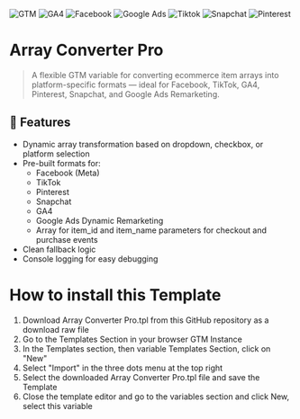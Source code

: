 ![GTM](https://img.shields.io/badge/GTM-Tag%20Manager-4285F4?style=flat&logo=google-tag-manager&logoColor=blue)
![GA4](https://img.shields.io/badge/GA4-Analytics-F9AB00?style=flat&logo=google-analytics&logoColor=#E37400)
![Facebook](https://img.shields.io/badge/Facebook-white?style=flat&logo=facebook&logoColor=blue)
![Google Ads](https://img.shields.io/badge/Google-white?style=flat&logo=google-ads&logoColor=34A853)
![Tiktok](https://img.shields.io/badge/Tiktok-black?style=flat&logo=tiktok&logoColor=white)
![Snapchat](https://img.shields.io/badge/Snapchat-FFFC00?style=flat&logo=snapchat&logoColor=white)
![Pinterest](https://img.shields.io/badge/Pinterest-white?style=flat&logo=pinterest&logoColor=red)



# Array Converter Pro

> A flexible GTM variable for converting ecommerce item arrays into platform-specific formats — ideal for Facebook, TikTok, GA4, Pinterest, Snapchat, and Google Ads Remarketing.

## 🔧 Features

- Dynamic array transformation based on dropdown, checkbox, or platform selection
- Pre-built formats for:
  - Facebook (Meta)
  - TikTok
  - Pinterest
  - Snapchat
  - GA4
  - Google Ads Dynamic Remarketing
  - Array for item_id and item_name parameters for checkout and purchase events
- Clean fallback logic
- Console logging for easy debugging

# How to install this Template

1. Download Array Converter Pro.tpl from this GitHub repository as a download raw file
2. Go to the Templates Section in your browser GTM Instance
3. In the Templates section, then variable Templates Section, click on "New"
4. Select "Import" in the three dots menu at the top right
5. Select the downloaded Array Converter Pro.tpl file and save the Template
6. Close the template editor and go to the variables section and click New, select this variable
